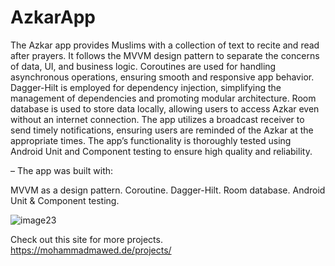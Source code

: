 # AzkarApp

The Azkar app provides Muslims with a collection of text to recite and read after prayers. It follows the MVVM design pattern to separate the concerns of data, UI, and business logic. Coroutines are used for handling asynchronous operations, ensuring smooth and responsive app behavior. Dagger-Hilt is employed for dependency injection, simplifying the management of dependencies and promoting modular architecture. Room database is used to store data locally, allowing users to access Azkar even without an internet connection. The app utilizes a broadcast receiver to send timely notifications, ensuring users are reminded of the Azkar at the appropriate times. The app’s functionality is thoroughly tested using Android Unit and Component testing to ensure high quality and reliability.

– The app was built with:

MVVM as a design pattern.
Coroutine.
Dagger-Hilt.
Room database.
Android Unit & Component testing.


![image23](https://github.com/MohammadMawed/AzkarApp/assets/68829790/db11d430-1e1c-4248-bf77-8b997eaf9b23)



Check out this site for more projects.
https://mohammadmawed.de/projects/

